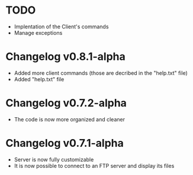 # TODO
* Implentation of the Client's commands
* Manage exceptions

# Changelog v0.8.1-alpha
* Added more client commands (those are decribed in the "help.txt" file)
* Added "help.txt" file

# Changelog v0.7.2-alpha
* The code is now more organized and cleaner

# Changelog v0.7.1-alpha
* Server is now fully customizable
* It is now possible to connect to an FTP server and display its files